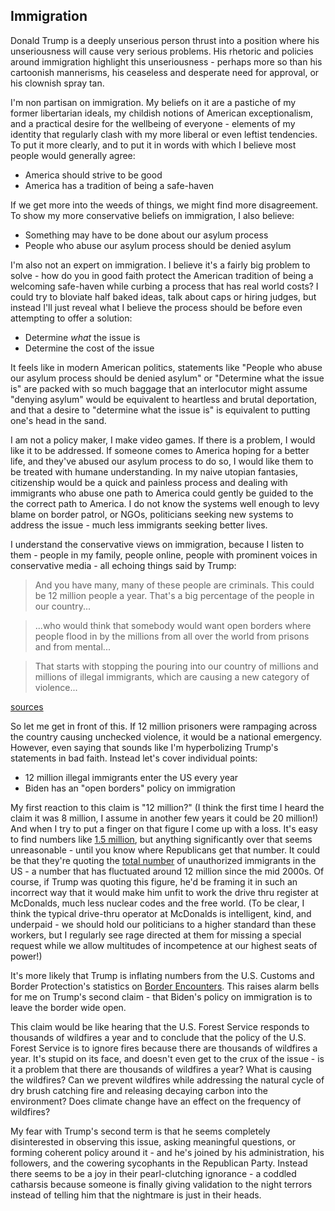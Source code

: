 ## Immigration

Donald Trump is a deeply unserious person thrust into a position where his unseriousness will cause very serious problems. His rhetoric and policies around immigration highlight this unseriousness - perhaps more so than his cartoonish mannerisms, his ceaseless and desperate need for approval, or his clownish spray tan.

I'm non partisan on immigration. My beliefs on it are a pastiche of my former libertarian ideals, my childish notions of American exceptionalism, and a practical desire for the wellbeing of everyone - elements of my identity that regularly clash with my more liberal or even leftist tendencies. To put it more clearly, and to put it in words with which I believe most people would generally agree:

- America should strive to be good
- America has a tradition of being a safe-haven

If we get more into the weeds of things, we might find more disagreement. To show my more conservative beliefs on immigration, I also believe:

- Something may have to be done about our asylum process
- People who abuse our asylum process should be denied asylum

I'm also not an expert on immigration. I believe it's a fairly big problem to solve - how do you in good faith protect the American tradition of being a welcoming safe-haven while curbing a process that has real world costs? I could try to bloviate half baked ideas, talk about caps or hiring judges, but instead I'll just reveal what I believe the process should be before even attempting to offer a solution:

- Determine _what_ the issue is
- Determine the cost of the issue

It feels like in modern American politics, statements like "People who abuse our asylum process should be denied asylum" or "Determine what the issue is" are packed with so much baggage that an interlocutor might assume "denying asylum" would be equivalent to heartless and brutal deportation, and that a desire to "determine what the issue is" is equivalent to putting one's head in the sand.

I am not a policy maker, I make video games. If there is a problem, I would like it to be addressed. If someone comes to America hoping for a better life, and they've abused our asylum process to do so, I would like them to be treated with humane understanding. In my naive utopian fantasies, citizenship would be a quick and painless process and dealing with immigrants who abuse one path to America could gently be guided to the the correct path to America. I do not know the systems well enough to levy blame on border patrol, or NGOs, politicians seeking new systems to address the issue - much less immigrants seeking better lives.

I understand the conservative views on immigration, because I listen to them - people in my family, people online, people with prominent voices in conservative media - all echoing things said by Trump:

>And you have many, many of these people are criminals. This could be 12 million people a year. That's a big percentage of the people in our country...

>...who would think that somebody would want open borders where people flood in by the millions from all over the world from prisons and from mental...

>That starts with stopping the pouring into our country of millions and millions of illegal immigrants, which are causing a new category of violence...

[sources](https://www.themarshallproject.org/2024/10/21/fact-check-12000-trump-statements-immigrants)

So let me get in front of this. If 12 million prisoners were rampaging across the country causing unchecked violence, it would be a national emergency. However, even saying that sounds like I'm hyperbolizing Trump's statements in bad faith. Instead let's cover individual points:

- 12 million illegal immigrants enter the US every year
- Biden has an "open borders" policy on immigration

My first reaction to this claim is "12 million?" (I think the first time I heard the claim it was 8 million, I assume in another few years it could be 20 million!) And when I try to put a finger on that figure I come up with a loss. It's easy to find numbers like [1.5 million](https://www.pewresearch.org/short-reads/2024/09/27/u-s-immigrant-population-in-2023-saw-largest-increase-in-more-than-20-years/#:~:text=These%20immigrants%20hail%20from%20many,2.1%20million%2C%20or%204%25), but anything significantly over that seems unreasonable - until you know where Republicans get that number. It could be that they're quoting the [total number](https://www.pewresearch.org/short-reads/2024/07/22/what-we-know-about-unauthorized-immigrants-living-in-the-us/) of unauthorized immigrants in the US - a number that has fluctuated around 12 million since the mid 2000s. Of course, if Trump was quoting this figure, he'd be framing it in such an incorrect way that it would make him unfit to work the drive thru register at McDonalds, much less nuclear codes and the free world. (To be clear, I think the typical drive-thru operator at McDonalds is intelligent, kind, and underpaid - we should hold our politicians to a higher standard than these workers, but I regularly see rage directed at them for missing a special request while we allow multitudes of incompetence at our highest seats of power!)

It's more likely that Trump is inflating numbers from the U.S. Customs and Border Protection's statistics on [Border Encounters](https://www.cbp.gov/newsroom/stats/southwest-land-border-encounters). This raises alarm bells for me on Trump's second claim - that Biden's policy on immigration is to leave the border wide open.

This claim would be like hearing that the U.S. Forest Service responds to thousands of wildfires a year and to conclude that the policy of the U.S. Forest Service is to ignore fires because there are thousands of wildfires a year. It's stupid on its face, and doesn't even get to the crux of the issue - is it a problem that there are thousands of wildfires a year? What is causing the wildfires? Can we prevent wildfires while addressing the natural cycle of dry brush catching fire and releasing decaying carbon into the environment? Does climate change have an effect on the frequency of wildfires?

My fear with Trump's second term is that he seems completely disinterested in observing this issue, asking meaningful questions, or forming coherent policy around it - and he's joined by his administration, his followers, and the cowering sycophants in the Republican Party. Instead there seems to be a joy in their pearl-clutching ignorance - a coddled catharsis because someone is finally giving validation to the night terrors instead of telling him that the nightmare is just in their heads.